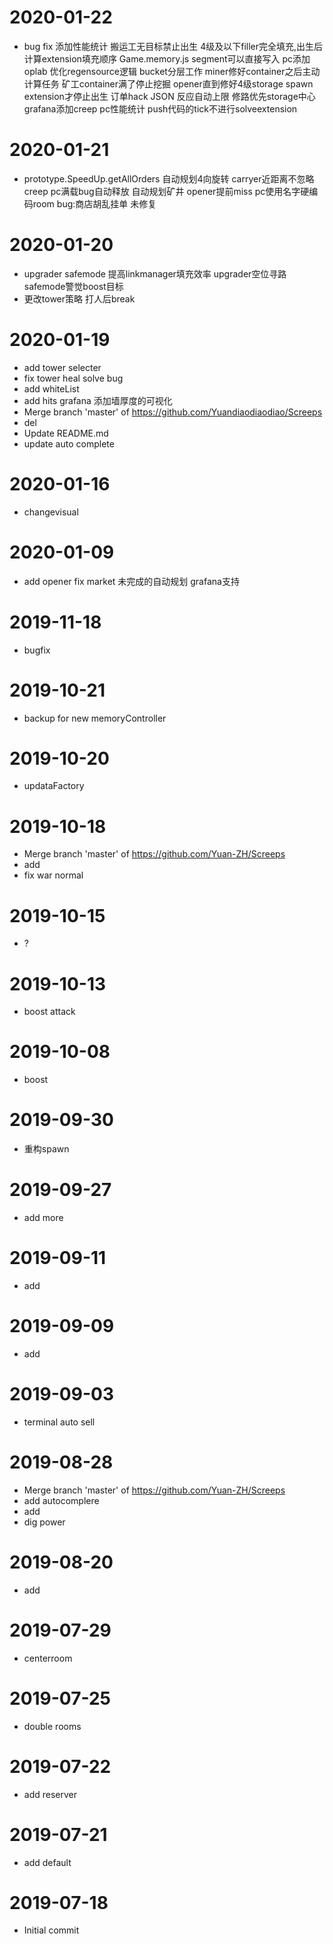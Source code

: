 2020-01-22
==========

  * bug fix
    添加性能统计
    搬运工无目标禁止出生
    4级及以下filler完全填充,出生后计算extension填充顺序
    Game.memory.js segment可以直接写入
    pc添加oplab 优化regensource逻辑
    bucket分层工作
    miner修好container之后主动计算任务
    矿工container满了停止挖掘
    opener直到修好4级storage spawn extension才停止出生
    订单hack JSON
    反应自动上限
    修路优先storage中心
    grafana添加creep pc性能统计
    push代码的tick不进行solveextension

2020-01-21
==========

  * prototype.SpeedUp.getAllOrders
    自动规划4向旋转
    carryer近距离不忽略creep
    pc满载bug自动释放
    自动规划矿井
    opener提前miss
    pc使用名字硬编码room
    bug:商店胡乱挂单 未修复

2020-01-20
==========

  * upgrader safemode
    提高linkmanager填充效率
    upgrader空位寻路
    safemode警觉boost目标
  * 更改tower策略 打人后break

2020-01-19
==========

  * add tower selecter
  * fix tower heal solve bug
  * add whiteList
  * add hits grafana
    添加墙厚度的可视化
  * Merge branch 'master' of https://github.com/Yuandiaodiaodiao/Screeps
  * del
  * Update README.md
  * update auto complete

2020-01-16
==========

  * changevisual

2020-01-09
==========

  * add opener fix market
    未完成的自动规划
    grafana支持

2019-11-18
==========

  * bugfix

2019-10-21
==========

  * backup for new memoryController

2019-10-20
==========

  * updataFactory

2019-10-18
==========

  * Merge branch 'master' of https://github.com/Yuan-ZH/Screeps
  * add
  * fix war normal

2019-10-15
==========

  * ?

2019-10-13
==========

  * boost attack

2019-10-08
==========

  * boost

2019-09-30
==========

  * 重构spawn

2019-09-27
==========

  * add more

2019-09-11
==========

  * add

2019-09-09
==========

  * add

2019-09-03
==========

  * terminal auto sell

2019-08-28
==========

  * Merge branch 'master' of https://github.com/Yuan-ZH/Screeps
  * add autocomplere
  * add
  * dig power

2019-08-20
==========

  * add

2019-07-29
==========

  * centerroom

2019-07-25
==========

  * double rooms

2019-07-22
==========

  * add reserver

2019-07-21
==========

  * add default

2019-07-18
==========

  * Initial commit
